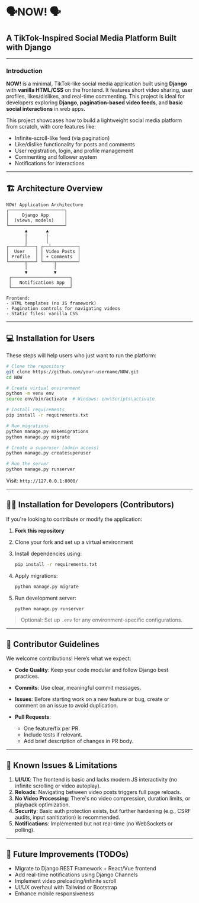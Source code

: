 # 🗣️NOW! 🗣️ 

## A TikTok-Inspired Social Media Platform Built with Django

---

### Introduction

**NOW!** is a minimal, TikTok-like social media application built using **Django** with **vanilla HTML/CSS** on the frontend. It features short video sharing, user profiles, likes/dislikes, and real-time commenting. This project is ideal for developers exploring **Django**, **pagination-based video feeds**, and **basic social interactions** in web apps.

This project showcases how to build a lightweight social media platform from scratch, with core features like:

* Infinite-scroll-like feed (via pagination)
* Like/dislike functionality for posts and comments
* User registration, login, and profile management
* Commenting and follower system
* Notifications for interactions

---

## 🏗️ Architecture Overview

```
NOW! Application Architecture
┌─────────────────────┐
│     Django App      │
│  (views, models)    │
└─────────────────────┘
       ▲       ▲
       │       │
       │       │
┌──────┴───┐ ┌──┴──────────┐
│  User    │ │ Video Posts │
│ Profile  │ │ + Comments  │
└──────┬───┘ └────┬────────┘
       │          │
       ▼          ▼
 ┌──────────────────────┐
 │   Notifications App  │
 └──────────────────────┘

Frontend:
- HTML templates (no JS framework)
- Pagination controls for navigating videos
- Static files: vanilla CSS
```

---

## 💻 Installation for Users

These steps will help users who just want to run the platform:

```bash
# Clone the repository
git clone https://github.com/your-username/NOW.git
cd NOW

# Create virtual environment
python -m venv env
source env/bin/activate  # Windows: env\Scripts\activate

# Install requirements
pip install -r requirements.txt

# Run migrations
python manage.py makemigrations
python manage.py migrate

# Create a superuser (admin access)
python manage.py createsuperuser

# Run the server
python manage.py runserver
```

Visit: `http://127.0.0.1:8000/`

---

## 🧑‍💻 Installation for Developers (Contributors)

If you're looking to contribute or modify the application:

1. **Fork this repository**
2. Clone your fork and set up a virtual environment
3. Install dependencies using:

   ```bash
   pip install -r requirements.txt
   ```
4. Apply migrations:

   ```bash
   python manage.py migrate
   ```
5. Run development server:

   ```bash
   python manage.py runserver
   ```

> Optional: Set up `.env` for any environment-specific configurations.

---

## 🤝 Contributor Guidelines

We welcome contributions! Here’s what we expect:

* **Code Quality**: Keep your code modular and follow Django best practices.
* **Commits**: Use clear, meaningful commit messages.
* **Issues**: Before starting work on a new feature or bug, create or comment on an issue to avoid duplication.
* **Pull Requests**:

  * One feature/fix per PR.
  * Include tests if relevant.
  * Add brief description of changes in PR body.

---

## 🐞 Known Issues & Limitations

1. **UI/UX**: The frontend is basic and lacks modern JS interactivity (no infinite scrolling or video autoplay).
2. **Reloads**: Navigating between video posts triggers full page reloads.
3. **No Video Processing**: There's no video compression, duration limits, or playback optimization.
4. **Security**: Basic auth protection exists, but further hardening (e.g., CSRF audits, input sanitization) is recommended.
5. **Notifications**: Implemented but not real-time (no WebSockets or polling).

---

## 📌 Future Improvements (TODOs)

* Migrate to Django REST Framework + React/Vue frontend
* Add real-time notifications using Django Channels
* Implement video preloading/infinite scroll
* UI/UX overhaul with Tailwind or Bootstrap
* Enhance mobile responsiveness

 

